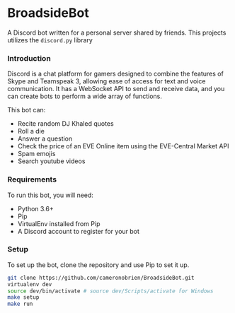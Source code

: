 BroadsideBot
============

A Discord bot written for a personal server shared by friends. This projects utilizes the `discord.py` library

### Introduction

Discord is a chat platform for gamers designed to combine the features of Skype and Teamspeak 3, allowing ease of access for text and voice communication. It has a WebSocket API to send and receive data, and you can create bots to perform a wide array of functions.


This bot can:

* Recite random DJ Khaled quotes
* Roll a die
* Answer a question
* Check the price of an EVE Online item using the EVE-Central Market API
* Spam emojis
* Search youtube videos


### Requirements

To run this bot, you will need:

* Python 3.6+
* Pip 
* VirtualEnv installed from Pip
* A Discord account to register for your bot


### Setup

To set up the bot, clone the repository and use Pip to set it up.

```bash
git clone https://github.com/cameronobrien/BroadsideBot.git
virtualenv dev
source dev/bin/activate # source dev/Scripts/activate for Windows
make setup
make run
```
